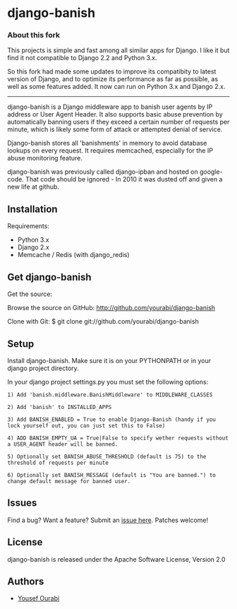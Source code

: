 # django-banish

### About this fork

This projects is simple and fast among all similar apps for Django. I like it but find it not compatible to Django 2.2 and Python 3.x.

So this fork had made some updates to improve its compatibity to latest version of Django, and to optimize its performance as far as possible, as well as some features added. It now can run on Python 3.x and Django 2.x.

---

django-banish is a Django middleware app to banish user agents by IP address or User Agent Header. It also supports basic abuse prevention by automatically banning users if they exceed a certain number of requests per minute, which is likely some form of attack or attempted denial of service.

Django-banish stores all 'banishments' in memory to avoid database lookups on every request. It requires memcached, especially for the IP abuse monitoring feature.

django-banish was previously called django-ipban and hosted on google-code. That code should be ignored - In 2010 it was dusted off and given a new life at github.



## Installation

Requirements:

* Python 3.x
* Django 2.x
* Memcache / Redis (with django_redis)

## Get django-banish 

Get the source:

Browse the source on GitHub: <http://github.com/yourabi/django-banish>

Clone with Git:
    $ git clone git://github.com/yourabi/django-banish

## Setup

Install django-banish. Make sure it is on your PYTHONPATH or in your django project directory.

In your django project settings.py you must set the following options:

    1) Add 'banish.middleware.BanishMiddleware' to MIDDLEWARE_CLASSES

    2) Add 'banish' to INSTALLED_APPS

    3) Add BANISH_ENABLED = True to enable Django-Banish (handy if you lock yourself out, you can just set this to False)
    
    4) ADD BANISH_EMPTY_UA = True|False to specify wether requests without a USER_AGENT header will be banned.

    5) Optionally set BANISH_ABUSE_THRESHOLD (default is 75) to the threshold of requests per minute

    6) Optionally set BANISH_MESSAGE (default is "You are banned.") to change default message for banned user.

## Issues

Find a bug? Want a feature? Submit an [issue here](http://github.com/yourabi/django-banish/issues). Patches welcome!

## License

django-banish is released under the Apache Software License, Version 2.0


## Authors

 * [Yousef Ourabi][1]

 [1]: http://github.com/yourabi
